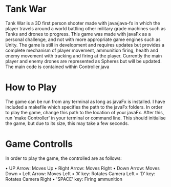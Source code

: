 # Tank War
Tank War is a 3D first person shooter made with java/java-fx in which the player travels around a world battling other military grade machines such as Tanks and drones to progress. This game was made with javaFx as a personal challenge, and not with more appropriate game engines such as Unity. The game is still in development and requires updates but provides a complete mechanism of player movement, ammunition firing, health and enemy movement with tracking and firing at the player. Currently the main player and enemy drones are represented as Spheres but will be updated. The main code is contained within Controller.java

# How to Play

The game can be run from any terminal as long as javaFx is installed. I have included a makefile which specifies the path to the javaFx folders. In order to play the game, change this path to the location of your javaFx. After this, run 'make Controller' in your terminal or command line. This should initialise the game, but due to its size, this may take a few seconds. 

# Game Controlls

In order to play the game, the controlled are as follows:

• UP Arrow: Moves Up
• Right Arrow: Moves Right
• Down Arrow: Moves Down
• Left Arrow: Moves Left
• ‘A’ key: Rotates Camera Left
• ‘D’ key: Rotates Camera Right
• 'SPACE' key: Firing ammunition

